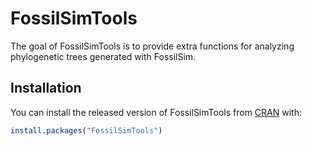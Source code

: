 
<!-- README.md is generated from README.Rmd. Please edit that file -->

# FossilSimTools

<!-- badges: start -->

<!-- badges: end -->

The goal of FossilSimTools is to provide extra functions for analyzing
phylogenetic trees generated with FossilSim.

## Installation

You can install the released version of FossilSimTools from
[CRAN](https://CRAN.R-project.org) with:

``` r
install.packages("FossilSimTools")
```
